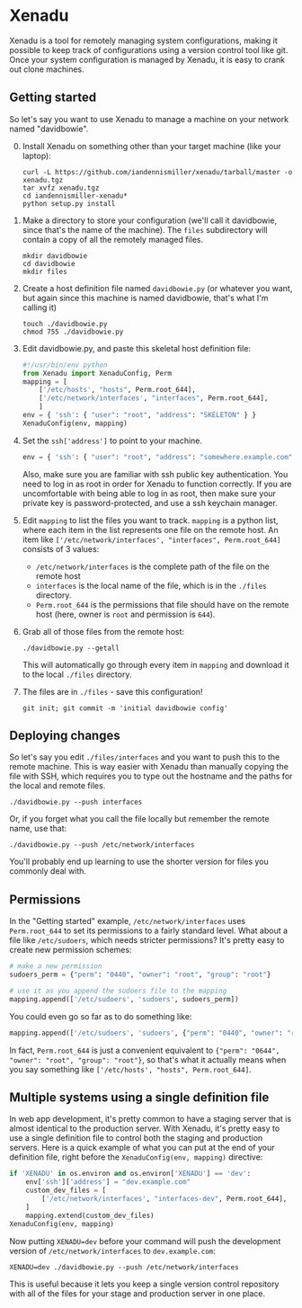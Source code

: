 # Xenadu

Xenadu is a tool for remotely managing system configurations, making it possible to keep track of configurations using a version control tool like git.  Once your system configuration is managed by Xenadu, it is easy to crank out clone machines.

## Getting started

So let's say you want to use Xenadu to manage a machine on your network named "davidbowie".

0. Install Xenadu on something other than your target machine (like your laptop):

    ```
    curl -L https://github.com/iandennismiller/xenadu/tarball/master -o xenadu.tgz
    tar xvfz xenadu.tgz
    cd iandennismiller-xenadu*
    python setup.py install
    ```

1. Make a directory to store your configuration (we'll call it davidbowie, since that's the name of the machine).  The `files` subdirectory will contain a copy of all the remotely managed files.

    ```
    mkdir davidbowie
    cd davidbowie
    mkdir files
    ```

2. Create a host definition file named `davidbowie.py` (or whatever you want, but again since this machine is named davidbowie, that's what I'm calling it)

    ```
    touch ./davidbowie.py
    chmod 755 ./davidbowie.py
    ```

3. Edit davidbowie.py, and paste this skeletal host definition file:

    ```python
    #!/usr/bin/env python
    from Xenadu import XenaduConfig, Perm
    mapping = [
        ['/etc/hosts', "hosts", Perm.root_644],
        ['/etc/network/interfaces', "interfaces", Perm.root_644],
        ]
    env = { 'ssh': { "user": "root", "address": "SKELETON" } }
    XenaduConfig(env, mapping)
    ```

4. Set the `ssh['address']` to point to your machine.

    ```python
    env = { 'ssh': { "user": "root", "address": "somewhere.example.com" } }
    ```

    Also, make sure you are familiar with ssh public key authentication.  You need to log in as root in order for Xenadu to function correctly.  If you are uncomfortable with being able to log in as root, then make sure your private key is password-protected, and use a ssh keychain manager.

5. Edit `mapping` to list the files you want to track.  `mapping` is a python list, where each item in the list represents one file on the remote host.  An item like `['/etc/network/interfaces', "interfaces", Perm.root_644]` consists of 3 values: 

    - `/etc/network/interfaces` is the complete path of the file on the remote host
    - `interfaces` is the local name of the file, which is in the `./files` directory.
    - `Perm.root_644` is the permissions that file should have on the remote host (here, owner is `root` and permission is `644`).

6. Grab all of those files from the remote host:

    ```
    ./davidbowie.py --getall
    ```

    This will automatically go through every item in `mapping` and download it to the local `./files` directory.

7. The files are in `./files` - save this configuration!

    ```
    git init; git commit -m 'initial davidbowie config'
    ```

## Deploying changes

So let's say you edit `./files/interfaces` and you want to push this to the remote machine.  This is way easier with Xenadu than manually copying the file with SSH, which requires you to type out the hostname and the paths for the local and remote files.  

```
./davidbowie.py --push interfaces
```

Or, if you forget what you call the file locally but remember the remote name, use that:

```
./davidbowie.py --push /etc/network/interfaces
```

You'll probably end up learning to use the shorter version for files you commonly deal with.  

## Permissions

In the "Getting started" example, `/etc/network/interfaces` uses `Perm.root_644` to set its permissions to a fairly standard level.  What about a file like `/etc/sudoers`, which needs stricter permissions?  It's pretty easy to create new permission schemes:

```python
# make a new permission
sudoers_perm = {"perm": "0440", "owner": "root", "group": "root"}

# use it as you append the sudoers file to the mapping
mapping.append(['/etc/sudoers', 'sudoers', sudoers_perm])
```

You could even go so far as to do something like:

```python
mapping.append(['/etc/sudoers', 'sudoers', {"perm": "0440", "owner": "root", "group": "root"}])
```

In fact, `Perm.root_644` is just a convenient equivalent to `{"perm": "0644", "owner": "root", "group": "root"}`, so that's what it actually means when you say something like `['/etc/hosts', "hosts", Perm.root_644]`.

## Multiple systems using a single definition file

In web app development, it's pretty common to have a staging server that is almost identical to the production server.  With Xenadu, it's pretty easy to use a single definition file to control both the staging and production servers.  Here is a quick example of what you can put at the end of your definition file, right before the `XenaduConfig(env, mapping)` directive:

```python
if 'XENADU' in os.environ and os.environ['XENADU'] == 'dev':
    env['ssh']['address'] = "dev.example.com"
    custom_dev_files = [
        ['/etc/network/interfaces', "interfaces-dev", Perm.root_644],
    ]
    mapping.extend(custom_dev_files)
XenaduConfig(env, mapping)
```

Now putting `XENADU=dev` before your command will push the development version of `/etc/network/interfaces` to `dev.example.com`:

```
XENADU=dev ./davidbowie.py --push /etc/network/interfaces
```

This is useful because it lets you keep a single version control repository with all of the files for your stage and production server in one place.
